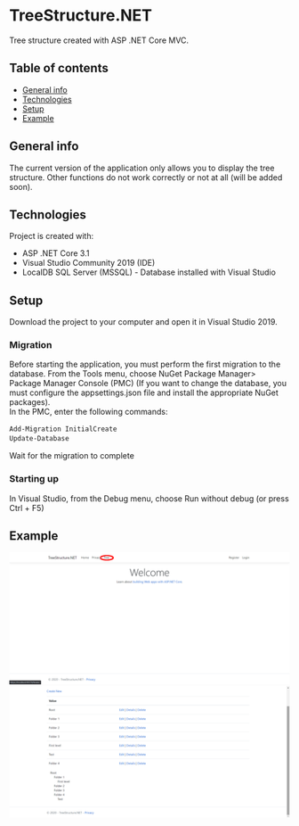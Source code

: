 # TreeStructure.NET
Tree structure created with ASP .NET Core MVC.

## Table of contents
* [General info](#general-info)
* [Technologies](#technologies)
* [Setup](#setup)
* [Example](#example)

## General info
The current version of the application only allows you to display the tree structure. Other functions do not work correctly or not at all (will be added soon).

## Technologies
Project is created with:
* ASP .NET Core 3.1
* Visual Studio Community 2019 (IDE)
* LocalDB SQL Server (MSSQL) - Database installed with Visual Studio

## Setup
Download the project to your computer and open it in Visual Studio 2019. 
### Migration
Before starting the application, you must perform the first migration to the database. From the Tools menu, choose NuGet Package Manager> Package Manager Console (PMC) (If you want to change the database, you must configure the appsettings.json file and install the appropriate NuGet packages).  
In the PMC, enter the following commands:
``` PowerShell
Add-Migration InitialCreate
Update-Database
```
Wait for the migration to complete
### Starting up
In Visual Studio, from the Debug menu, choose Run without debug (or press Ctrl + F5)

## Example
![Example 1](docs/imgs/Example-1.png)  
![Example 2](docs/imgs/Example-2.png)